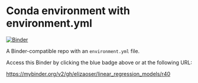 # Conda environment with environment.yml

[![Binder](http://mybinder.org/badge_logo.svg)](https://mybinder.org/v2/gh/elizaoser/linear_regression_models/r40)

A Binder-compatible repo with an `environment.yml` file.

Access this Binder by clicking the blue badge above or at the following URL:

https://mybinder.org/v2/gh/elizaoser/linear_regression_models/r40

